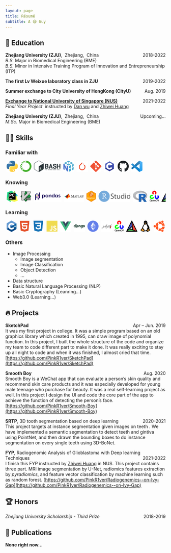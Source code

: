 ```yaml
---
layout: page
title: Résumé
subtitle: A 😅 Guy
---
```


<!--
<span style="float: right; "><a href="{{ '/assets/resume.pdf' | prepend: site.baseurl }}"><strong>> Download as PDF</strong></a> </span>
<br>
-->

## 📐 Education

**Zhejiang University (ZJU)**,&nbsp;&nbsp;Zhejiang,&nbsp;&nbsp;China <span style="float: right; ">2018-2022</span> <br>
*B.S.* Major in Biomedical Engineering (BME) <br>
*B.S.* Minor in Intensive Training Program of Innovation and Entrepreneurship (ITP)

**The first Lv Weixue laboratory class in ZJU** <span style="float: right; ">2019-2022</span>  

**Summer exchange to City University of HongKong (CityU)** <span style="float: right; ">Aug. 2019</span>

[**Exchange to National University of Singapore (NUS)**](assets/pdf/NUS_Transcript.pdf) <span style="float: right; ">2021-2022</span> <br>
*Final Year Project* &nbsp;instructed by [Dan wu](https://person.zju.edu.cn/en/danwu) and [Zhiwei Huang](https://cde.nus.edu.sg/bme/staff/dr-huang-zhiwei/)

**Zhejiang University (ZJU)**,&nbsp;&nbsp;Zhejiang,&nbsp;&nbsp;China <span style="float: right; ">Upcoming...</span> <br>
*M.Sc.* Major in Biomedical Engineering (BME)

## 🤹🏽 Skills
### **Familiar with**
<div style="display: flex; white-space:nowrap; overflow:auto; ">
  <img align="left" alt="python" height="35px" style="margin:0px 4px" src="/assets/img/skills/python.png" />
  <img align="left" alt="anaconda" height="35px" style="margin:0px 4px" src="/assets/img/skills/anaconda.png" />
  <img align="left" alt="bash" height="35px" style="margin:0px 4px" src="/assets/img/skills/bash.png" />
  <img align="left" alt="numpy" height="35px" style="margin:0px 4px" src="/assets/img/skills/numpy.png" />
  <img align="left" alt="pytorch" height="35px" style="margin:0px 4px" src="/assets/img/skills/pytorch.png" />
  <img align="left" alt="git" height="35px" style="margin:0px 4px" src="/assets/img/skills/git.png" />
  <img align="left" alt="c" height="35px" style="margin:0px 4px" src="/assets/img/skills/c.webp" />
  <img align="left" alt="github" height="35px" style="margin:0px 4px" src="/assets/img/skills/github.svg" />
  <img align="left" alt="vscode" height="35px" style="margin:0px 4px" src="/assets/img/skills/vscode.png" />
</div>


### **Knowing**
<div style="display: flex; white-space:nowrap; overflow:auto; ">
  <img align="left" alt="pycharm" height="35px" style="margin:0px 4px" src="/assets/img/skills/pycharm.png" />
  <img align="left" alt="vim" height="35px" style="margin:0px 4px" src="/assets/img/skills/vim.png" />
  <img align="left" alt="pandas" height="35px" style="margin:0px 4px" src="/assets/img/skills/pandas.png" />
  <img align="left" alt="matlab" height="35px" style="margin:0px 4px" src="/assets/img/skills/matlab.png" />
  <img align="left" alt="blogdown" height="35px" style="margin:0px 4px" src="/assets/img/skills/blogdown.png" />
  <img align="left" alt="RStudio" height="35px" style="margin:0px 4px" src="/assets/img/skills/rstudio.png" />
  <img align="left" alt="R" height="35px" style="margin:0px 4px" src="/assets/img/skills/r.png" />
  <img align="left" alt="opencv" height="35px" style="margin:0px 4px" src="/assets/img/skills/opencv.png" />
  <img align="left" alt="cmake" height="35px" style="margin:0px 4px" src="/assets/img/skills/cmake.webp" />
  <img align="left" alt="linux" height="35px" style="margin:0px 4px" src="/assets/img/skills/linux.png" />
  <img align="left" alt="Ubuntu" height="35px" style="margin:0px 4px" src="/assets/img/skills/ubuntu.png" /> 
</div>

### **Learning**
<div style="display: flex; white-space:nowrap; overflow:auto; ">
  <img align="left" alt="c++" height="35px" style="margin:0px 4px" src="/assets/img/skills/c++.png" />
  <img align="left" alt="html" height="35px" style="margin:0px 4px" src="/assets/img/skills/html5.svg" />
  <img align="left" alt="css" height="35px" style="margin:0px 4px" src="/assets/img/skills/css3.svg" />
  <img align="left" alt="js" height="35px" style="margin:0px 4px" src="/assets/img/skills/javascript.svg" />
  <img align="left" alt="vue" height="35px" style="margin:0px 4px" src="/assets/img/skills/vuejs.svg" />
  <img align="left" alt="django" height="35px" style="margin:0px 4px" src="/assets/img/skills/django.webp" />
  <img align="left" alt="eth" height="35px" style="margin:0px 4px" src="/assets/img/skills/eth.png" />
  <img align="left" alt="jekyll" height="35px" style="margin:0px 4px" src="/assets/img/skills/jekyll.webp" />
  <img align="left" alt="opencv" height="35px" style="margin:0px 4px" src="/assets/img/skills/opencv.png" />
  <img align="left" alt="cmake" height="35px" style="margin:0px 4px" src="/assets/img/skills/cmake.webp" />
  <img align="left" alt="linux" height="35px" style="margin:0px 4px" src="/assets/img/skills/linux.png" />
  <img align="left" alt="Ubuntu" height="35px" style="margin:0px 4px" src="/assets/img/skills/ubuntu.png" /> 
</div>

### **Others**
* Image Processing
  * Image segmentation
  * Image Classification
  * Object Detection
  * ...
* Data structure
* Basic Natural Language Processing (NLP)
* Basic Cryptography (Leanring...)
* Web3.0 (Learning...)

## 🔥 Projects
**SketchPad** <span style="float: right; ">Apr – Jun. 2019</span> <br>
It was my first project in college. It was a simple program based on an old graphics library which created in 1995, can draw image of polynomial function. In this project, I built the whole structure of the code and organize my team to code different part to make it done. It was really exciting to stay up all night to code and when it was finished, I almost cried that time. [https://github.com/PinkR1ver/SketchPad](https://github.com/PinkR1ver/SketchPad)

**Smooth Boy** <span style="float: right; ">Aug. 2020</span> <br>
Smooth Boy is a WeChat app that can evaluate a person’s skin quality and recommend skin care products and it was especially developed for young male teenage who purchase for beauty. It was a real self-learning project as well. In this project I design the UI and code the core part of the app to achieve the function of detecting the person’s face. [https://github.com/PinkR1ver/Smooth-Boy](https://github.com/PinkR1ver/Smooth-Boy)

**SRTP**, 3D tooth segmentation based on deep learning <span style="float: right; ">2020-2021</span> <br> 
This project targets at instance segmentation given images on teeth . We have implemented a semantic segmentation to detect teeth and gintiva using PointNet, and then drawn the bounding boxes to do instance segmentation on every single teeth using 3D-BoNet.

**FYP**, Radiogenomic Analysis of Glioblastoma with Deep learning Techniques <span style="float: right; ">2021-2022</span> <br>
I finish this FYP instructed by [Zhiwei Huang](https://cde.nus.edu.sg/bme/staff/dr-huang-zhiwei/) in NUS. This project contains three part. MRI image segmentation by U-Net, radiomics features extraction by *pyradiomics*, and feature vector classification by machine learning such as random forest. [https://github.com/PinkR1ver/Radiogenemics--on-Ivy-Gap](https://github.com/PinkR1ver/Radiogenemics--on-Ivy-Gap)

## 🏆 Honors
*Zhejiang University Scholarship - Third Prize*  <span style="float: right; ">2018-2019</span>

## 📰 Publications
**None right now...**

